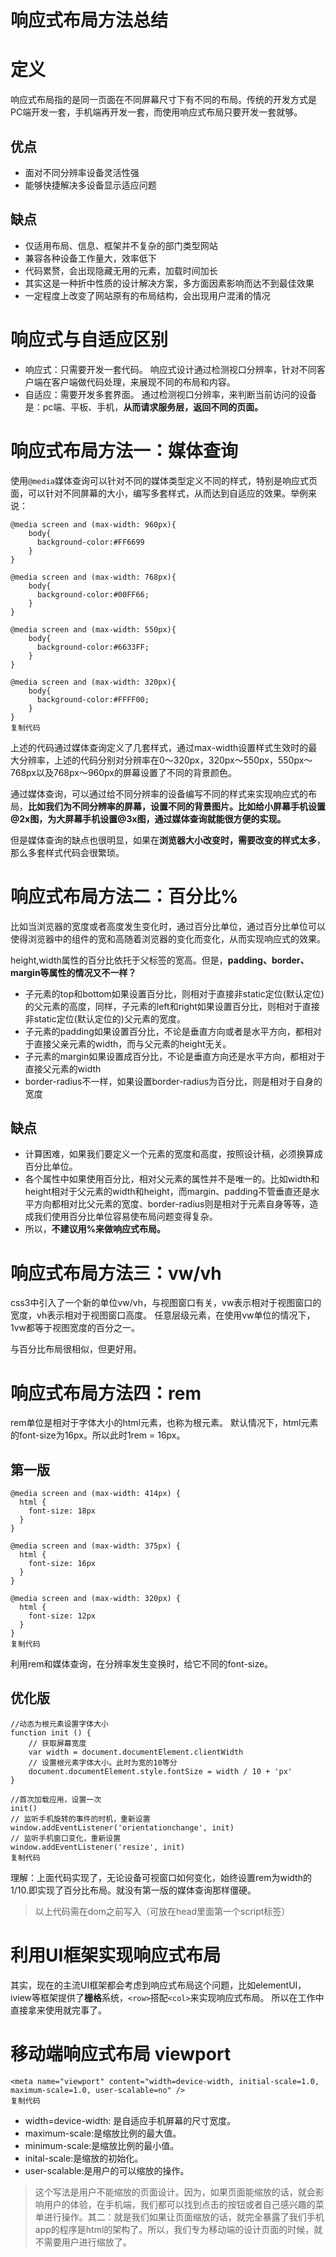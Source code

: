 # 响应式布局方法总结

# 定义

响应式布局指的是同一页面在不同屏幕尺寸下有不同的布局。传统的开发方式是PC端开发一套，手机端再开发一套，而使用响应式布局只要开发一套就够。

## 优点

- 面对不同分辨率设备灵活性强
- 能够快捷解决多设备显示适应问题

## 缺点

- 仅适用布局、信息、框架并不复杂的部门类型网站
- 兼容各种设备工作量大，效率低下
- 代码累赘，会出现隐藏无用的元素，加载时间加长
- 其实这是一种折中性质的设计解决方案，多方面因素影响而达不到最佳效果
- 一定程度上改变了网站原有的布局结构，会出现用户混淆的情况

# 响应式与自适应区别

- 响应式：只需要开发一套代码。 响应式设计通过检测视口分辨率，针对不同客户端在客户端做代码处理，来展现不同的布局和内容。
- 自适应：需要开发多套界面。 通过检测视口分辨率，来判断当前访问的设备是：pc端、平板、手机，**从而请求服务层，返回不同的页面。**

# 响应式布局方法一：媒体查询

使用`@media`媒体查询可以针对不同的媒体类型定义不同的样式，特别是响应式页面，可以针对不同屏幕的大小，编写多套样式，从而达到自适应的效果。举例来说：

```
@media screen and (max-width: 960px){
    body{
      background-color:#FF6699
    }
}

@media screen and (max-width: 768px){
    body{
      background-color:#00FF66;
    }
}

@media screen and (max-width: 550px){
    body{
      background-color:#6633FF;
    }
}

@media screen and (max-width: 320px){
    body{
      background-color:#FFFF00;
    }
}
复制代码
```

上述的代码通过媒体查询定义了几套样式，通过max-width设置样式生效时的最大分辨率，上述的代码分别对分辨率在0～320px，320px～550px，550px～768px以及768px～960px的屏幕设置了不同的背景颜色。

通过媒体查询，可以通过给不同分辨率的设备编写不同的样式来实现响应式的布局，**比如我们为不同分辨率的屏幕，设置不同的背景图片。比如给小屏幕手机设置@2x图，为大屏幕手机设置@3x图，通过媒体查询就能很方便的实现。**

但是媒体查询的缺点也很明显，如果在**浏览器大小改变时，需要改变的样式太多**，那么多套样式代码会很繁琐。

# 响应式布局方法二：百分比%

比如当浏览器的宽度或者高度发生变化时，通过百分比单位，通过百分比单位可以使得浏览器中的组件的宽和高随着浏览器的变化而变化，从而实现响应式的效果。

height,width属性的百分比依托于父标签的宽高。但是，**padding、border、margin等属性的情况又不一样？**

- 子元素的top和bottom如果设置百分比，则相对于直接非static定位(默认定位)的父元素的高度，同样，子元素的left和right如果设置百分比，则相对于直接非static定位(默认定位的)父元素的宽度。
- 子元素的padding如果设置百分比，不论是垂直方向或者是水平方向，都相对于直接父亲元素的width，而与父元素的height无关。
- 子元素的margin如果设置成百分比，不论是垂直方向还是水平方向，都相对于直接父元素的width
- border-radius不一样，如果设置border-radius为百分比，则是相对于自身的宽度

## 缺点

- 计算困难，如果我们要定义一个元素的宽度和高度，按照设计稿，必须换算成百分比单位。
- 各个属性中如果使用百分比，相对父元素的属性并不是唯一的。比如width和height相对于父元素的width和height，而margin、padding不管垂直还是水平方向都相对比父元素的宽度、border-radius则是相对于元素自身等等，造成我们使用百分比单位容易使布局问题变得复杂。
- 所以，**不建议用%来做响应式布局。**

# 响应式布局方法三：vw/vh

css3中引入了一个新的单位vw/vh，与视图窗口有关，vw表示相对于视图窗口的宽度，vh表示相对于视图窗口高度。 任意层级元素，在使用vw单位的情况下，1vw都等于视图宽度的百分之一。

与百分比布局很相似，但更好用。

# 响应式布局方法四：rem

rem单位是相对于字体大小的html元素，也称为根元素。 默认情况下，html元素的font-size为16px。所以此时1rem = 16px。

## 第一版

```
@media screen and (max-width: 414px) {
  html {
    font-size: 18px
  }
}

@media screen and (max-width: 375px) {
  html {
    font-size: 16px
  }
}

@media screen and (max-width: 320px) {
  html {
    font-size: 12px
  }
}
复制代码
```

利用rem和媒体查询，在分辨率发生变换时，给它不同的font-size。

## 优化版

```
//动态为根元素设置字体大小
function init () {
    // 获取屏幕宽度
    var width = document.documentElement.clientWidth
    // 设置根元素字体大小。此时为宽的10等分
    document.documentElement.style.fontSize = width / 10 + 'px'
}

//首次加载应用，设置一次
init()
// 监听手机旋转的事件的时机，重新设置
window.addEventListener('orientationchange', init)
// 监听手机窗口变化，重新设置
window.addEventListener('resize', init)
复制代码
```

理解：上面代码实现了，无论设备可视窗口如何变化，始终设置rem为width的1/10.即实现了百分比布局。就没有第一版的媒体查询那样僵硬。

> 以上代码需在dom之前写入（可放在head里面第一个script标签）

# 利用UI框架实现响应式布局

其实，现在的主流UI框架都会考虑到响应式布局这个问题，比如elementUI，iview等框架提供了**栅格**系统，`<row>`搭配`<col>`来实现响应式布局。 所以在工作中直接拿来使用就完事了。

# 移动端响应式布局 viewport

```
<meta name="viewport" content="width=device-width, initial-scale=1.0, maximum-scale=1.0, user-scalable=no" />
复制代码
```

- width=device-width: 是自适应手机屏幕的尺寸宽度。
- maximum-scale:是缩放比例的最大值。
- minimum-scale:是缩放比例的最小值。
- inital-scale:是缩放的初始化。
- user-scalable:是用户的可以缩放的操作。

> 这个写法是用户不能缩放的页面设计。因为，如果页面能缩放的话，就会影响用户的体验，在手机端，我们都可以找到点击的按钮或者自己感兴趣的菜单进行操作。其二：就是我们如果让页面缩放的话，就完全暴露了我们手机app的程序是html的架构了。所以，我们专为移动端的设计页面的时候，就不需要用户进行缩放了。